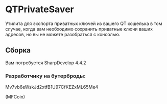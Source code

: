 
# QTPrivateSaver
Утилита для экспорта приватных ключей из вашего QT кошелька в том случае, когда вам необходимо сохранить приватные ключи ваших адресов, но вы не можете разобраться с консолью.

## Сборка

Вам потребуется SharpDevelop 4.4.2

### Разработчику на бутерброды:
Mv7vb6eWskJd2xtfB1U97CfKEZxML65Me4

(MFCoin)
